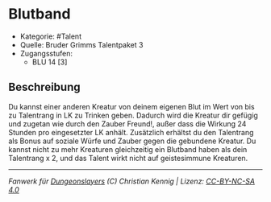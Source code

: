 <!---
Dies ist ein Fanwerk für DUNGEONSLAYERS (C) von Christian Kennig

Quellen:      [Bruder Grimms Talentpaket 3](https://www.f-space.de/ds4/downloads.html)
              [Talentbeschreibungen](https://www.f-space.de/ds4/tools-talentcards.html)
License:      [CC-BY-NC-SA 4.0](https://creativecommons.org/licenses/by-nc-sa/4.0/deed.de)
Richtlinien:  [Fanwerkrichtlinien](https://www.dungeonslayers.net/fanwerk-richtlinien/)
Autor:        Zauberlehrling
-->

  
# Blutband  
- Kategorie: #Talent  
- Quelle: Bruder Grimms Talentpaket 3  
- Zugangsstufen:  
  - BLU 14 [3]  

## Beschreibung  
Du kannst einer anderen Kreatur von deinem eigenen Blut im Wert von bis zu Talentrang in LK zu Trinken geben. Dadurch wird die Kreatur dir gefügig und zugetan wie durch den Zauber Freund!, außer dass die Wirkung 24 Stunden pro eingesetzter LK anhält. Zusätzlich erhältst du den Talentrang als Bonus auf soziale Würfe und Zauber gegen die gebundene Kreatur. Du kannst nicht zu mehr Kreaturen gleichzeitig ein Blutband haben als dein Talentrang x 2, und das Talent wirkt nicht auf geistesimmune Kreaturen.


___  
*Fanwerk für [Dungeonslayers](https://www.dungeonslayers.net/) (C) Christian Kennig | Lizenz: [CC-BY-NC-SA 4.0](https://creativecommons.org/licenses/by-nc-sa/4.0/deed.de)*  